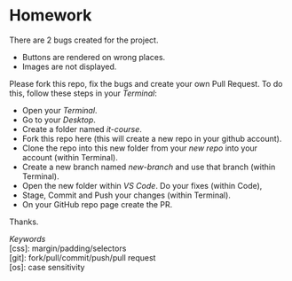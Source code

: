 # Homework #

There are 2 bugs created for the project.
 - Buttons are rendered on wrong places.
 - Images are not displayed.
  
Please fork this repo, fix the bugs and create your own Pull Request. To do this, follow these steps in your _Terminal_:
- Open your _Terminal_.
- Go to your _Desktop_.
- Create a folder named _it-course_.
- Fork this repo here (this will create a new repo in your github account).
- Clone the repo into this new folder from your *new repo* into your account (within Terminal).
- Create a new branch named _new-branch_ and use that branch (within Terminal).
- Open the new folder within _VS Code_. Do your fixes (within Code),
- Stage, Commit and Push your changes (within Terminal).
- On your GitHub repo page create the PR.
  
  
Thanks.  
  
  
_Keywords_  
[css]: margin/padding/selectors  
[git]: fork/pull/commit/push/pull request  
[os]: case sensitivity  
